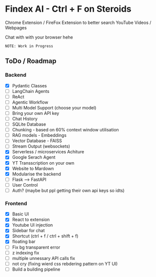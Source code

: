 # Findex AI - Ctrl + F on Steroids

Chrome Extension / FireFox Extension to better search YouTube Videos / Webpages

Chat with with your browser hehe

```
NOTE: Work in Progress
```

## ToDo / Roadmap

### Backend

- [x] Pydantic Classes
- [ ] LangChain Agents
- [ ] ReAct
- [ ] Agentic Workflow
- [ ] Multi Model Support (choose your model)
- [ ] Bring your own API key
- [ ] Chat History
- [ ] SQLite Database
- [ ] Chunking - based on 60% context window utilisation
- [ ] RAG models - Embeddings
- [ ] Vector Database - FAISS
- [ ] Stream Output (websockets)
- [x] Serverless / microservices Achiture
- [x] Google Serach Agent
- [x] YT Transscription on your own
- [x] Website to Mardown
- [x] Modularise the backend
- [ ] Flask --> FastAPI
- [ ] User Control
- [ ] Auth? (maybe but ppl getting their own api keys so idts)

### Frontend

- [x] Basic UI
- [x] React to extension
- [x] Youtube UI injection
- [x] Sidebar for chat
- [x] Shortcut (ctrl + f / ctrl + shift + f)
- [x] floating bar
- [ ] Fix bg transparent error
- [ ] z indexing fix
- [ ] multiple unnessary API calls fix
- [ ] not cry (fixing wierd css rebdering pattern on YT UI)
- [ ] Build a building pipeline
